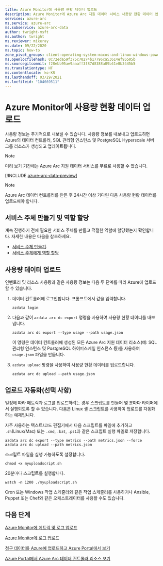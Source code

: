 ```yaml
---
title: Azure Monitor에 사용량 현황 데이터 업로드
description: Azure Monitor에 Azure Arc 지원 데이터 서비스 사용량 현황 데이터 업로드
services: azure-arc
ms.service: azure-arc
ms.subservice: azure-arc-data
author: twright-msft
ms.author: twright
ms.reviewer: mikeray
ms.date: 09/22/2020
ms.topic: how-to
zone_pivot_groups: client-operating-system-macos-and-linux-windows-powershell
ms.openlocfilehash: 0c72eda59f375c70274b17796ca53614ef95505b
ms.sourcegitcommit: f28ebb95ae9aaaff3f87d8388a09b41e0b3445b5
ms.translationtype: HT
ms.contentlocale: ko-KR
ms.lasthandoff: 03/29/2021
ms.locfileid: "104669511"
---
```

# <a name="upload-usage-data-to-azure-monitor"></a>Azure Monitor에 사용량 현황 데이터 업로드

사용량 정보는 주기적으로 내보낼 수 있습니다. 사용량 정보를 내보내고 업로드하면 Azure의 데이터 컨트롤러, SQL 관리형 인스턴스 및 PostgreSQL Hyperscale 서버 그룹 리소스가 생성되고 업데이트됩니다.

> [!NOTE] 
> 미리 보기 기간에는 Azure Arc 지원 데이터 서비스를 무료로 사용할 수 있습니다.

[!INCLUDE [azure-arc-data-preview](../../../includes/azure-arc-data-preview.md)]


> [!NOTE]
> Azure Arc 데이터 컨트롤러를 만든 후 24시간 이상 기다린 다음 사용량 현황 데이터를 업로드해야 합니다.

## <a name="create-service-principal-and-assign-roles"></a>서비스 주체 만들기 및 역할 할당

계속 진행하기 전에 필요한 서비스 주체를 만들고 적절한 역할에 할당했는지 확인합니다. 자세한 내용은 다음을 참조하세요.
* [서비스 주체 만들기](upload-metrics-and-logs-to-azure-monitor.md#create-service-principal).
* [서비스 주체에게 역할 할당](upload-metrics-and-logs-to-azure-monitor.md#assign-roles-to-the-service-principal)

## <a name="upload-usage-data"></a>사용량 데이터 업로드

인벤토리 및 리소스 사용량과 같은 사용량 정보는 다음 두 단계를 따라 Azure에 업로드할 수 있습니다.

1. 데이터 컨트롤러에 로그인합니다. 프롬프트에서 값을 입력합니다. 

   ```console
   azdata login
   ```

1. 다음과 같이 `azdata arc dc export` 명령을 사용하여 사용량 현황 데이터를 내보냅니다.

   ```console
   azdata arc dc export --type usage --path usage.json
   ```
 
   이 명령은 데이터 컨트롤러에 생성된 모든 Azure Arc 지원 데이터 리소스(예: SQL 관리형 인스턴스 및 PostgreSQL 하이퍼스케일 인스턴스 등)를 사용하여 `usage.json` 파일을 만듭니다.

2. ```azdata upload``` 명령을 사용하여 사용량 현황 데이터를 업로드합니다.

   ```console
   azdata arc dc upload --path usage.json
   ```

## <a name="automating-uploads-optional"></a>업로드 자동화(선택 사항)

일정에 따라 메트릭과 로그를 업로드하려는 경우 스크립트를 만들어 몇 분마다 타이머에서 실행되도록 할 수 있습니다. 다음은 Linux 셸 스크립트를 사용하여 업로드를 자동화하는 예제입니다.

자주 사용하는 텍스트/코드 편집기에서 다음 스크립트를 파일에 추가하고 `.sh`(Linux/Mac) 또는 `.cmd`, `.bat`, `.ps1`과 같은 스크립트 실행 파일로 저장합니다.

```console
azdata arc dc export --type metrics --path metrics.json --force
azdata arc dc upload --path metrics.json
```

스크립트 파일을 실행 가능하도록 설정합니다.

```console
chmod +x myuploadscript.sh
```

20분마다 스크립트를 실행합니다.

```console
watch -n 1200 ./myuploadscript.sh
```

Cron 또는 Windows 작업 스케줄러와 같은 작업 스케줄러를 사용하거나 Ansible, Puppet 또는 Chef와 같은 오케스트레이터를 사용할 수도 있습니다.

## <a name="next-steps"></a>다음 단계

[Azure Monitor에 메트릭 및 로그 업로드](upload-metrics.md)

[Azure Monitor에 로그 업로드](upload-logs.md)

[청구 데이터를 Azure에 업로드하고 Azure Portal에서 보기](view-billing-data-in-azure.md)

[Azure Portal에서 Azure Arc 데이터 컨트롤러 리소스 보기](view-data-controller-in-azure-portal.md)
